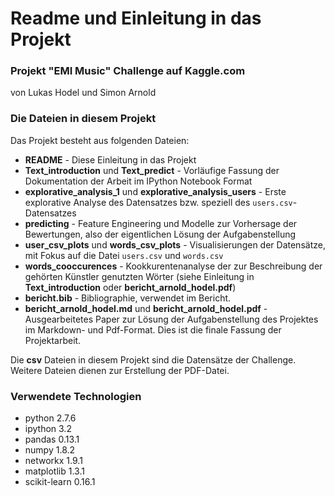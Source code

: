 # Readme und Einleitung in das Projekt

### Projekt "EMI Music" Challenge auf Kaggle.com

von Lukas Hodel und Simon Arnold

### Die Dateien in diesem Projekt
Das Projekt besteht aus folgenden Dateien:
* __README__ - Diese Einleitung in das Projekt
* __Text_introduction__ und __Text_predict__ - Vorläufige Fassung der Dokumentation der Arbeit im IPython Notebook Format
* __explorative_analysis_1__ und __explorative_analysis_users__ - Erste explorative Analyse des Datensatzes bzw. speziell des `users.csv`-Datensatzes
* __predicting__ - Feature Engineering und Modelle zur Vorhersage der Bewertungen, also der eigentlichen Lösung der Aufgabenstellung
* __user_csv_plots__ und __words_csv_plots__ - Visualisierungen der Datensätze, mit Fokus auf die Datei `users.csv` und `words.csv`
* __words_cooccurences__ - Kookkurentenanalyse der zur Beschreibung der gehörten Künstler genutzten Wörter (siehe Einleitung in __Text_introduction__ oder __bericht_arnold_hodel.pdf__)
* __bericht.bib__ - Bibliographie, verwendet im Bericht.
* __bericht_arnold_hodel.md__ und __bericht_arnold_hodel.pdf__ - Ausgearbeitetes Paper zur Lösung der Aufgabenstellung des Projektes im Markdown- und Pdf-Format. Dies ist die finale Fassung der Projektarbeit.

Die __csv__ Dateien in diesem Projekt sind die Datensätze der Challenge.
Weitere Dateien dienen zur Erstellung der PDF-Datei.

### Verwendete Technologien

* python 2.7.6
* ipython 3.2
* pandas 0.13.1
* numpy 1.8.2
* networkx 1.9.1
* matplotlib 1.3.1
* scikit-learn 0.16.1
